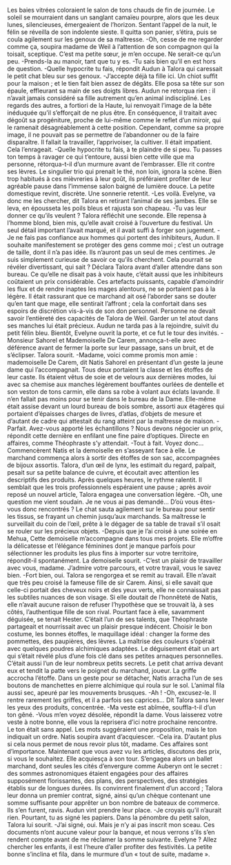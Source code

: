 
Les baies vitrées coloraient le salon de tons chauds de fin de journée. Le soleil se mourraient dans un sanglant camaïeu pourpre, alors que les deux lunes, silencieuses, émergeaient de l’horizon. Sentant l’appel de la nuit, le félin se réveilla de son indolente sieste. Il quitta son panier, s’étira, puis se coula agilement sur les genoux de sa maîtresse.
-Oh, cesse de me regarder comme ça, soupira madame de Weil à l’attention de son compagnon qui la toisait, sceptique. C’est ma petite sœur, je m’en occupe. Ne serait-ce qu’un peu.
-Prends-la au manoir, tant que tu y es.
-Tu sais bien qu’il en est hors de question.
-Quelle hypocrite tu fais, répondit Audun à Talora qui caressait le petit chat bleu sur ses genoux.
-J’accepte déjà ta fille ici. Un chiot suffit pour la maison ; et le tien fait bien assez de dégâts. 
Elle posa sa tête sur son épaule, effleurant sa main de ses doigts libres. Audun ne retorqua rien : il n’avait jamais considéré sa fille autrement qu’en animal indiscipliné. Les regards des autres, a fortiori de la Haute, lui renvoyait l’image de la bête inéduquée qu’il s’efforçait de ne plus être. En conséquence, il traitait avec dégoût sa progéniture, proche de lui-même comme le reflet d’un miroir, qui le ramenait désagréablement à cette position. Cependant, comme sa propre image, il ne pouvait pas se permettre de l’abandonner ou de la faire disparaître. Il fallait la travailler, l’apprivoiser, la cultiver. Il était impatient. Cela l’enrageait.
-Quelle hypocrite tu fais, à te plaindre de si peu. Tu passes ton temps à ravager ce qui t’entoure, aussi bien cette ville que ma personne, rétorqua-t-il d’un murmure avant de l’embrasser. Elle rit contre ses lèvres.
Le singulier trio qui prenait le thé, non loin, ignora la scène. Bien trop habitués à ces mièvreries à leur goût, ils préféraient profiter de leur agréable pause dans l’immense salon baigné de lumière douce. La petite domestique revint, discrète.
Une sonnerie retentit.
-Les voilà. Evelyne, va donc me les chercher, dit Talora en retirant l’animal de ses jambes. Elle se leva, en épousseta les poils bleus et rajusta son chapeau. 
-Tu vas leur donner ce qu’ils veulent ?
Talora réfléchit une seconde. Elle repensa à l’homme blond, bien mis, qu’elle avait croisé à l’ouverture du festival. Un seul détail important l’avait marqué, et il avait suffi à forger son jugement.
-Je ne fais pas confiance aux hommes qui portent des inhibiteurs, Audun. Il souhaite manifestement se protéger des gens comme moi ; c’est un outrage de taille, dont il n’a pas idée. Ils n’auront pas un seul de mes centimes. Je suis simplement curieuse de savoir ce qu’ils cherchent. Cela pourrait se révéler divertissant, qui sait ?
Déclara Talora avant d’aller attendre dans son bureau. Ce qu’elle ne disait pas à voix haute, c’était aussi que les inhibiteurs coûtaient un prix considérable. Ces artefacts puissants, capable d’amoindrir les flux et de rendre inaptes les mages alentours, ne se portaient pas à la légère. Il était rassurant que ce marchand ait osé l’aborder sans se douter qu’en tant que mage, elle sentirait l’affront ; cela la confortait dans ses espoirs de discrétion vis-à-vis de son don personnel. Personne ne devait savoir l’entièreté des capacités de Talora de Weil. Garder un tel atout dans ses manches lui était précieux. Audun ne tarda pas à la rejoindre, suivit du petit félin bleu. Bientôt, Evelyne ouvrit la porte, et ce fut le tour des invités.
-Monsieur Sahorel et Mademoiselle De Carem, annonça-t-elle avec déférence avant de fermer la porte sur leur passage, sans un bruit, et de s’éclipser.
Talora sourit.
-Madame, voici comme promis mon amie : mademoiselle De Carem, dit Natis Sahorel en présentant d’un geste la jeune dame qui l’accompagnait. Tous deux portaient la classe et les étoffes de leur caste. Ils étaient vêtus de soie et de velours aux dernières modes, lui avec sa chemise aux manches légèrement bouffantes ourlées de dentelle et son veston de tons carmin, elle dans sa robe à volant aux éclats lavande. Il n’en fallait pas moins pour se tenir dans le bureau de la Dame. Elle-même était assise devant un lourd bureau de bois sombre, assorti aux étagères qui portaient d’épaisses charges de livres, d’atlas, d’objets de mesure et d’autant de cadre qui attestait du rang atteint par la maîtresse de maison.
-Parfait. Avez-vous apporté les échantillons ? Nous devons négocier un prix, répondit cette dernière en enfilant une fine paire d’optiques. Directe en affaires, comme Théophraste s’y attendait.
-Tout à fait. Voyez donc… Commencèrent Natis et la demoiselle en s’asseyant face à elle. Le marchand commença alors à sortir des étoffes de son sac, accompagnées de bijoux assortis. Talora, d’un œil de lynx, les estimait du regard, palpait, pesait sur sa petite balance de cuivre, et écoutait avec attention les descriptifs des produits. Après quelques heures, le rythme ralentit. Il semblait que les trois professionnels espéraient une pause ; après avoir reposé un nouvel article, Talora engagea une conversation légère.
-Oh, une question me vient soudain. Je ne vous ai pas demandé… D’où vous êtes-vous donc rencontrés ?
Le chat sauta agilement sur le bureau pour sentir les tissus, se frayant un chemin jusqu’aux marchands. Sa maîtresse le surveillait du coin de l’œil, prête à le dégager de sa table de travail s’il osait se rouler sur les précieux objets.
-Depuis que je l’ai croisé à une soirée en Mehua, Cette demoiselle m’accompagne dans tous mes projets. Elle m’offre la délicatesse et l’élégance féminines dont je manque parfois pour sélectionner les produits les plus fins à importer sur votre territoire, répondit-il spontanément. La demoiselle sourit. 
-C’est un plaisir de travailler avec vous, madame. J’admire votre parcours, et votre travail, vous le savez bien.
-Fort bien, oui. 
Talora se rengorgea et se remit au travail. Elle n’avait que très peu croisé la fameuse fille de sir Carem. Ainsi, si elle savait que celle-ci portait des cheveux noirs et des yeux verts, elle ne connaissait pas les subtiles nuances de son visage. Si elle doutait de l’honnêteté de Natis, elle n’avait aucune raison de refuser l’hypothèse que se trouvait là, à ses côtés, l’authentique fille de son rival. Pourtant face à elle, savamment déguisée, se tenait Hester.
C’était l’un de ses talents, que Théophraste partageait et nourrissait avec un plaisir presque indécent. Choisir le bon costume, les bonnes étoffes, le maquillage idéal : changer la forme des pommettes, des paupières, des lèvres. La maîtrise des couleurs s’opérait avec quelques poudres alchimiques adaptées. Le déguisement était un art qui s’était révélé plus d’une fois clé dans ses petites arnaques personnelles. C’était aussi l’un de leur nombreux petits secrets.
Le petit chat arriva devant eux et tendit la patte vers le poignet du marchand, joueur. La griffe accrocha l’étoffe. Dans un geste pour se détacher, Natis arracha l’un de ses boutons de manchettes en pierre alchimique qui roula sur le sol. L’animal fila aussi sec, apeuré par les mouvements brusques.
-Ah !
-Oh, excusez-le. Il rentre rarement les griffes, et il a parfois ses caprices… Dit Talora sans lever les yeux des produits, concentrée.
-Ma veste est abîmée, souffla-t-il d’un ton gêné.
-Vous m’en voyez désolée, répondit la dame. Vous laisserez votre veste à notre bonne, elle vous la reprisera d’ici notre prochaine rencontre.
Le ton était sans appel. Les mots suggéraient une proposition, mais le ton indiquait un ordre. Natis soupira avant d’acquiescer.
-Cela ira. D’autant plus si cela nous permet de nous revoir plus tôt, madame. Ces affaires sont d’importance. Maintenant que vous avez vu les articles, discutons des prix, si vous le souhaitez.
Elle acquiesça à son tour. S’engagea alors un ballet marchand, dont seules les cités d’envergure comme Auberyn ont le secret : des sommes astronomiques étaient engagées pour des affaires supposément florissantes, des plans, des perspectives, des stratégies établis sur de longues durées. Ils convinrent finalement d’un accord ; Talora leur donna un premier contrat, signé, ainsi qu’un chèque contenant une somme suffisante pour apprêter un bon nombre de bateaux de commerce. Ils s’en furent, ravis. Audun vint prendre leur place.
-Je croyais qu’il n’aurait rien. Pourtant, tu as signé les papiers.
Dans la pénombre du petit salon, Talora lui sourit.
-J’ai signé, oui. Mais je n’y ai pas inscrit mon sceau. Ces documents n’ont aucune valeur pour la banque, et nous verrons s’ils s’en rendent compte avant de me réclamer la somme suivante.
Evelyne ? Allez chercher les enfants, il est l’heure d’aller profiter des festivités.
La petite bonne s’inclina et fila, dans le murmure d’un « tout de suite, madame ».


 

 
